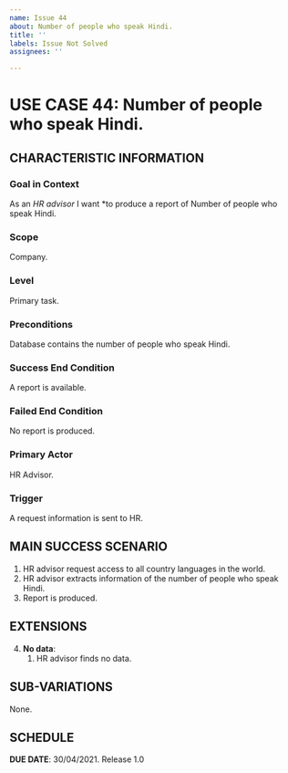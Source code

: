 ```yaml
---
name: Issue 44
about: Number of people who speak Hindi.
title: ''
labels: Issue Not Solved
assignees: ''

---
```


# USE CASE 44: Number of people who speak Hindi.


## CHARACTERISTIC INFORMATION

### Goal in Context

As an *HR advisor* I want *to produce a report of Number of people who speak Hindi.

### Scope

Company.

### Level

Primary task.

### Preconditions

Database contains the number of people who speak Hindi.

### Success End Condition

A report is available.

### Failed End Condition

No report is produced.

### Primary Actor

HR Advisor.

### Trigger

A request information is sent to HR.

## MAIN SUCCESS SCENARIO

1. HR advisor request access to all country languages in the world.
2. HR advisor extracts information of the number of people who speak Hindi.
3. Report is produced.

## EXTENSIONS

4. **No data**:
    1. HR advisor finds no data.

## SUB-VARIATIONS

None.

## SCHEDULE

**DUE DATE**: 30/04/2021.
Release 1.0
